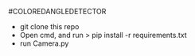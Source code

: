 #COLOREDANGLEDETECTOR

<ul>
<li>git clone this repo</li>
<li> Open cmd, and run > pip install -r requirements.txt</li>
<li>run Camera.py</li>
</ul> 